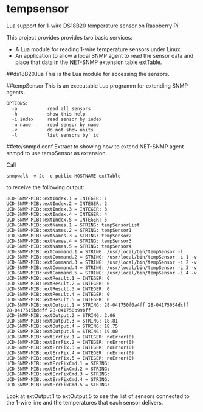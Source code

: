 # tempsensor
Lua support for 1-wire DS18B20 temperature sensor on Raspberry Pi.

This project provides provides two basic services:

* A Lua module for reading 1-wire temperature sensors under Linux.
* An application to allow a local SNMP agent to read the sensor data and place that data in the NET-SNMP extension table extTable.

##ds18B20.lua
This is the Lua module for accessing the sensors.



##tempSensor
This is an executable Lua programm for extending SNMP agents.

```usage: tempSensor OPTIONS
OPTIONS:
  -a           read all sensors
  -h           show this help
  -i index     read sensor by index
  -n name      read sensor by name
  -v           do not show units
  -l           list sensors by` id
```

##etc/snmpd.conf
Extract to showing how to extend NET-SNMP agent snmpd to use tempSensor as extension.

Call

```
snmpwalk -v 2c -c public HOSTNAME extTable
```
to receive the following output:

```
UCD-SNMP-MIB::extIndex.1 = INTEGER: 1
UCD-SNMP-MIB::extIndex.2 = INTEGER: 2
UCD-SNMP-MIB::extIndex.3 = INTEGER: 3
UCD-SNMP-MIB::extIndex.4 = INTEGER: 4
UCD-SNMP-MIB::extIndex.5 = INTEGER: 5
UCD-SNMP-MIB::extNames.1 = STRING: tempSensorList
UCD-SNMP-MIB::extNames.2 = STRING: tempSensor1
UCD-SNMP-MIB::extNames.3 = STRING: tempSensor2
UCD-SNMP-MIB::extNames.4 = STRING: tempSensor3
UCD-SNMP-MIB::extNames.5 = STRING: tempSensor4
UCD-SNMP-MIB::extCommand.1 = STRING: /usr/local/bin/tempSensor -l
UCD-SNMP-MIB::extCommand.2 = STRING: /usr/local/bin/tempSensor -i 1 -v
UCD-SNMP-MIB::extCommand.3 = STRING: /usr/local/bin/tempSensor -i 2 -v
UCD-SNMP-MIB::extCommand.4 = STRING: /usr/local/bin/tempSensor -i 3 -v
UCD-SNMP-MIB::extCommand.5 = STRING: /usr/local/bin/tempSensor -i 4 -v
UCD-SNMP-MIB::extResult.1 = INTEGER: 0
UCD-SNMP-MIB::extResult.2 = INTEGER: 0
UCD-SNMP-MIB::extResult.3 = INTEGER: 0
UCD-SNMP-MIB::extResult.4 = INTEGER: 0
UCD-SNMP-MIB::extResult.5 = INTEGER: 0
UCD-SNMP-MIB::extOutput.1 = STRING: 28-041750f0a4ff 28-04175034dcff 28-0417515bddff 28-041750b99bff
UCD-SNMP-MIB::extOutput.2 = STRING: 2.06
UCD-SNMP-MIB::extOutput.3 = STRING: 18.81
UCD-SNMP-MIB::extOutput.4 = STRING: 18.75
UCD-SNMP-MIB::extOutput.5 = STRING: 19.00
UCD-SNMP-MIB::extErrFix.1 = INTEGER: noError(0)
UCD-SNMP-MIB::extErrFix.2 = INTEGER: noError(0)
UCD-SNMP-MIB::extErrFix.3 = INTEGER: noError(0)
UCD-SNMP-MIB::extErrFix.4 = INTEGER: noError(0)
UCD-SNMP-MIB::extErrFix.5 = INTEGER: noError(0)
UCD-SNMP-MIB::extErrFixCmd.1 = STRING:
UCD-SNMP-MIB::extErrFixCmd.2 = STRING:
UCD-SNMP-MIB::extErrFixCmd.3 = STRING:
UCD-SNMP-MIB::extErrFixCmd.4 = STRING:
UCD-SNMP-MIB::extErrFixCmd.5 = STRING:
```
Look at extOutput.1 to extOutput.5 to see the list of sensors connected to the 1-wire line and the temperatures that each sensor delivers.
